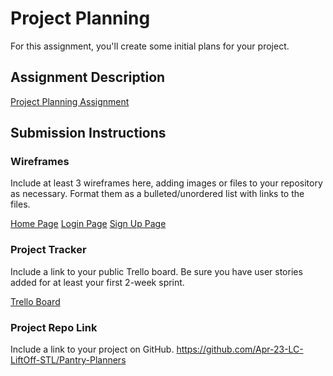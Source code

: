 # Project Planning

For this assignment, you'll create some initial plans for your project.

## Assignment Description

[Project Planning Assignment](https://education.launchcode.org/liftoff/modules/assignments/project-planning)

## Submission Instructions

### Wireframes

Include at least 3 wireframes here, adding images or files to your repository as necessary. Format them as a bulleted/unordered list with links to the files.

[Home Page](https://github.com/Anjana-Asokan/liftoff-assignments/blob/master/P3-Project_Planning/Resources/HomePage.png)
[Login Page](https://github.com/Anjana-Asokan/liftoff-assignments/blob/master/P3-Project_Planning/Resources/LogIn.png)
[Sign Up Page](https://github.com/Anjana-Asokan/liftoff-assignments/blob/master/P3-Project_Planning/Resources/SignUp.png)

### Project Tracker

Include a link to your public Trello board. Be sure you have user stories added for at least your first 2-week sprint.

[Trello Board](https://trello.com/b/GJOpWV6A/launchcode-liftoff)

### Project Repo Link

Include a link to your project on GitHub.
https://github.com/Apr-23-LC-LiftOff-STL/Pantry-Planners
